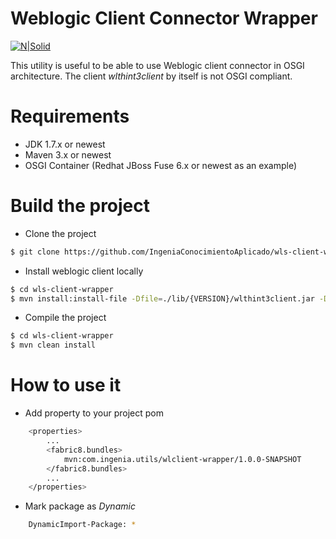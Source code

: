 # Weblogic Client Connector Wrapper

[![N|Solid](http://www.ingenia.la/sites/default/files/ING_Logo%20Positivo-Peq_3.png)](http://www.ingenia.la)

This utility is useful to be able to use Weblogic  client connector in OSGI architecture. The client *wlthint3client* by itself is not OSGI compliant.

# Requirements
- JDK 1.7.x or newest
- Maven 3.x or newest
- OSGI Container (Redhat JBoss Fuse 6.x or newest as an example)

# Build the project

  - Clone the project
```sh
$ git clone https://github.com/IngeniaConocimientoAplicado/wls-client-wrapper.git
```
  - Install weblogic client locally
```sh
$ cd wls-client-wrapper
$ mvn install:install-file -Dfile=./lib/{VERSION}/wlthint3client.jar -DgroupId=com.oracle.weblogic -DartifactId=wlthint3client -Dversion={VERSION} -Dpackaging=jar
```
  - Compile the project
```sh
$ cd wls-client-wrapper
$ mvn clean install
```

# How to use it
  - Add property to your project pom
```sh
	<properties>
		...
		<fabric8.bundles>
            mvn:com.ingenia.utils/wlclient-wrapper/1.0.0-SNAPSHOT
        </fabric8.bundles>
        ...
	</properties>
```
  - Mark package as *Dynamic*
```sh
	DynamicImport-Package: *
```
